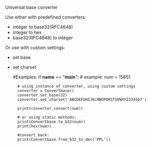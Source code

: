 Universal base converter

Use either with predefined converters:
 - integer to base32(RFC4648)
 - integer to hex
 - base32(RFC4648) to integer

Or use with custom settings:
- set base
- set charset


    #Examples:
    if __name__ == "__main__":
        # example:
        num = 15851

        # using instance of converter, using custom settings
        converter = Convertbase()
        converter.set_base(32)
        converter.set_charset('ABCDEFGHIJKLMNOPQRSTUVWXYZ234567')

        print(converter.convert(num))

        # or using static methods:
        print(Convertbase.to_b32(num))
        print(hex(num))

        #convert back:
        print(Convertbase.from_b32_to_dec('PPL'))
